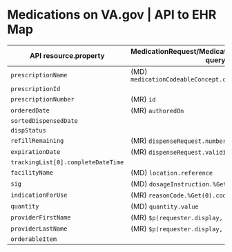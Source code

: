 # Medications on VA.gov | API to EHR Map

| API resource.property | MedicationRequest/MedicationDispense resource query |
| --------------------- | --------------------------------------------------- |
| `prescriptionName`  | (MD) `medicationCodeableConcept.coding.%Get(0).display` |
| `prescriptionId`    | |
| `prescriptionNumber` | (MR) `id` |
| `orderedDate` | (MR) `authoredOn` |
| `sortedDispensedDate` | |
| `dispStatus` | |
| `refillRemaining` | (MR) `dispenseRequest.numberOfRepeatsAllowed` |
| `expirationDate` | (MR) `dispenseRequest.validityPeriod.end` |
| `trackingList[0].completeDateTime` | |
| `facilityName` | (MD) `location.reference` |
| `sig` | (MD) `dosageInstruction.%Get(0).text` |
| `indicationForUse` | (MR) `reasonCode.%Get(0).coding.%Get(0).display` |
| `quantity` | (MD) `quantity.value` |
| `providerFirstName` | (MR) `$p(requester.display, ", ", 1)` |
| `providerLastName` | (MR) `$p(requester.display, ", ", 2)` |
| `orderableItem` | |
